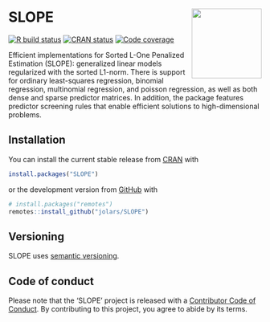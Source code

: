 
<!-- README.md is generated from README.Rmd. Please edit that file -->

# SLOPE <a href="https://jolars.github.io/SLOPE/"><img src='man/figures/logo.png' align="right" height="139" /></a>

<!-- badges: start -->

[![R build
status](https://github.com/jolars/SLOPE/workflows/R-CMD-check/badge.svg)](https://github.com/jolars/SLOPE/actions)
[![CRAN
status](https://www.r-pkg.org/badges/version/SLOPE)](https://CRAN.R-project.org/package=SLOPE)
[![Code
coverage](https://codecov.io/gh/jolars/SLOPE/graph/badge.svg)](https://app.codecov.io/gh/jolars/SLOPE)
<!-- badges: end -->

Efficient implementations for Sorted L-One Penalized Estimation (SLOPE):
generalized linear models regularized with the sorted L1-norm. There is
support for ordinary least-squares regression, binomial regression,
multinomial regression, and poisson regression, as well as both dense
and sparse predictor matrices. In addition, the package features
predictor screening rules that enable efficient solutions to
high-dimensional problems.

## Installation

You can install the current stable release from
[CRAN](https://cran.r-project.org/) with

``` r
install.packages("SLOPE")
```

or the development version from [GitHub](https://github.com/) with

``` r
# install.packages("remotes")
remotes::install_github("jolars/SLOPE")
```

## Versioning

SLOPE uses [semantic versioning](https://semver.org).

## Code of conduct

Please note that the ‘SLOPE’ project is released with a [Contributor
Code of Conduct](https://jolars.github.io/SLOPE/CODE_OF_CONDUCT.html).
By contributing to this project, you agree to abide by its terms.
